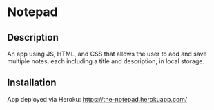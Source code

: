 # Notepad

## Description

An app using JS, HTML, and CSS that allows the user to add and save multiple notes, each including a title and description, in local storage. 

## Installation

App deployed via Heroku: https://the-notepad.herokuapp.com/
